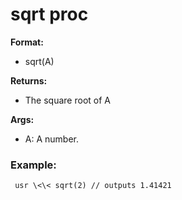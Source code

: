 # sqrt proc
**Format:**
+   sqrt(A)
<!-- -->
**Returns:**
+   The square root of A
<!-- -->
**Args:**
+   A: A number.
### Example:

``` dm
 usr \<\< sqrt(2) // outputs 1.41421 
```
